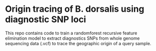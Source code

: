 # Origin tracing of B. dorsalis using diagnostic SNP loci
This repo contains code to train a randomforest recursive feature elimination model to extract diagnostics SNPs from whole genome sequencing data (.vcf) to trace the geographic origin of a query sample.
